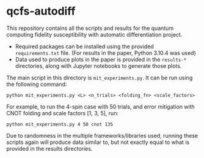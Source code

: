 # qcfs-autodiff

This repository contains all the scripts and results for the quantum computing fidelity susceptibility with automatic differentiation project. 

 - Required packages can be installed using the provided `requirements.txt` file. (For results in the paper, Python 3.10.4 was used)
 - Data used to produce plots in the paper is provided in the `results-*` directories, along with Jupyter notebooks to generate those plots.

The main script in this directory is `mit_experiments.py`. It can be run using the following command:

```
python mit_experiments.py <L> <n_trials> <folding_fn> <scale_factors>
```

For example, to run the 4-spin case with 50 trials, and error mitigation with CNOT folding and scale factors [1, 3, 5], run: 

```
python mit_experiments.py 4 50 cnot 135
```

Due to randomness in the multiple frameworks/libraries used, running these scripts again will produce data similar to, but not exactly equal to what is provided in the results directories.
